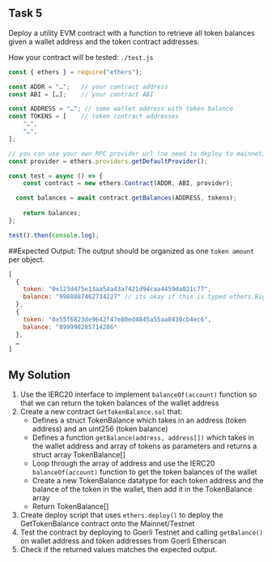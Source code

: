 ## Task 5

Deploy a utility EVM contract with a function to retrieve all token balances given a wallet address and the token contract addresses.

How your contract will be tested:
`./test.js`
```js
const { ethers } = require("ethers");

const ADDR = "…";   // your contract address
const ABI = […];    // your contract ABI

const ADDRESS = "…"; // some wallet address with token balance
const TOKENS = [    // token contract addresses
	"…",
	"…",
];

// you can use your own RPC provider url (no need to deploy to mainnet)
const provider = ethers.providers.getDefaultProvider();

const test = async () => {
	const contract = new ethers.Contract(ADDR, ABI, provider);

  const balances = await contract.getBalances(ADDRESS, tokens);
	
	return balances;
};

test().then(console.log);
```

##Expected Output:
The output should be organized as one `token amount` per object.
```js
[
  {
    token: "0x123d475e13aa54a43a7421d94caa4459da021c77",
    balance: "9988887462734227" // its okay if this is typed ethers.BigNumber
  },
  {
    token: "0x55f6823de9642f47e80ed4845a55aa8430cb4ec6",
    balance: "899998285714286"
  },
  …
]
```

## My Solution

1. Use the IERC20 interface to implement `balanceOf(account)` function so that we can return the token balances of the wallet address
2. Create a new contract `GetTokenBalance.sol` that:
	- Defines a struct TokenBalance which takes in an address (token address) and an uint256 (token balance)
	- Defines a function `getBalance(address, address[])` which takes in the wallet address and array of tokens as parameters and returns a struct array TokenBalance[]
	- Loop through the array of address and use the IERC20 `balanceOf(account)` function to get the token balances of the wallet
	- Create a new TokenBalance datatype for each token address and the balance of the token in the wallet, then add it in the TokenBalance array
	- Return TokenBalance[]
3. Create deploy script that uses `ethers.deploy()` to deploy the GetTokenBalance contract onto the Mainnet/Testnet
4. Test the contract by deploying to Goerli Testnet and calling `getBalance()` on wallet address and token addresses from Goerli Etherscan
5. Check if the returned values matches the expected output.

